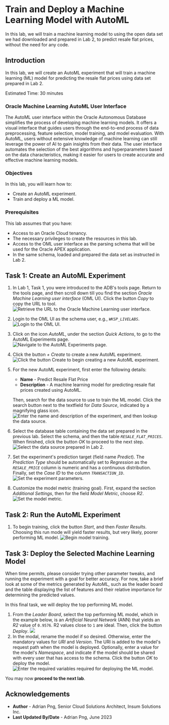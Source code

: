 # Train and Deploy a Machine Learning Model with AutoML

In this lab, we will train a machine learning model to using the open data set we had downloaded and prepared in Lab 2, to predict resale flat prices, without the need for any code.

## Introduction

In this lab, we will create an AutoML experiment that will train a machine learning (ML) model for predicting the resale flat prices using data set prepared in Lab 2.

Estimated Time: 30 minutes

### Oracle Machine Learning AutoML User Interface

The AutoML user interface within the Oracle Autonomous Database simplifies the process of developing machine learning models. It offers a visual interface that guides users through the end-to-end process of data preprocessing, feature selection, model training, and model evaluation. With AutoML, users without extensive knowledge of machine learning can still leverage the power of AI to gain insights from their data. The user interface automates the selection of the best algorithms and hyperparameters based on the data characteristics, making it easier for users to create accurate and effective machine learning models.

### Objectives

In this lab, you will learn how to:

* Create an AutoML experiment.
* Train and deploy a ML model.

### Prerequisites

This lab assumes that you have:

* Access to an Oracle Cloud tenancy.
* The necessary privileges to create the resources in this lab.
* Access to the OML user interface as the parsing schema that will be used for the Oracle APEX application.
* In the same schema, loaded and prepared the data set as instructed in Lab 2.

## Task 1: Create an AutoML Experiment

1. In Lab 1, Task 1, you were introduced to the ADB's tools page. Return to the tools page, and then scroll down till you find the section *Oracle Machine Learning user interface* (OML UI). Click the button *Copy* to copy the URL to tool.
![Retrieve the URL to the Oracle Machine Learning user interface.](./images/get-link-to-oml-ui.png)
1. Login to the OML UI as the schema user, e.g., *`WKSP_LIVELABS`*.
![Login to the OML UI.](./images/login-to-oml-ui.png)
1. Click on the icon *AutoML*, under the section *Quick Actions*, to go to the AutoML Experiments page.
![Navigate to the AutoML Experiments page.](./images/navigate-to-list-of-automl-experiments.png)
1. Click the button *+ Create* to create a new AutoML experiment.
![Click the button Create to begin creating a new AutoML experiment.](./images/click-create-to-create-new-automl-experiment.png)
1. For the new AutoML experiment, first enter the following details:
    * **Name** - Predict Resale Flat Price
    * **Description** - A machine learning model for predicting resale flat prices created using AutoML.

    Then, search for the data source to use to train the ML model. Click the search button next to the textfield for *Data Source*, indicated by a magnifying glass icon.
![Enter the name and description of the experiment, and then lookup the data source.](./images/enter-name-and-description.png)
1. Select the database table containing the data set prepared in the previous lab. Select the schema, and then the table *`RESALE_FLAT_PRICES`*. When finished, click the button *OK* to proceed to the next step.
![Select the data source prepared in Lab 2.](./images/select-data-source.png)
1. Set the experiment's prediction target (field name *Predict*). The *Prediction Type* should be automatically set to *Regression* as the *`RESALE_PRICE`* column is numeric and has a continuous distribution. Finally, set the *Case ID* to the column *`TRANSACTION_ID`*.
![Set the experiment parameters.](./images/set-experiment-parameters.png)
1. Customize the model metric (training goal). First, expand the section *Additional Settings*, then for the field *Model Metric*, choose *R2*.
![Set the model metric.](./images/set-model-metric.png)

## Task 2: Run the AutoML Experiment

1. To begin training, click the button *Start*, and then *Faster Results*. Choosing this run mode will yield faster results, but very likely, poorer performing ML model.
![Begin model training.](./images/begin-model-training.png)

## Task 3: Deploy the Selected Machine Learning Model

When time permits, please consider trying other parameter tweaks, and running the experiment with a goal for better accuracy. For now, take a brief look at some of the metrics generated by AutoML, such as the leader board and the table displaying the list of features and their relative importance for determining the predicted values.

In this final task, we will deploy the top performing ML model.

1. From the *Leader Board*, select the top performing ML model, which in the example below, is an *Artificial Neural Network* (ANN) that yields an *R2* value of `0.9576`. R2 values close to `1` are ideal. Then, click the button *Deploy*.
![](./images/select-the-top-performing-ml-model.png)
1. In the modal, rename the model if so desired. Otherwise, enter the mandatory values for *URI* and *Version*. The URI is added to the model's request path when the model is deployed. Optionally, enter a value for the model's *Namespace*, and indicate if the model should be shared with every user that has access to the schema. Click the button *OK* to deploy the model.
![Enter the required variables required for deploying the ML model.](./images/define-model-deployment-variables.png)

You may now **proceed to the next lab**.

## Acknowledgements

* **Author** - Adrian Png, Senior Cloud Solutions Architect, Insum Solutions Inc.
* **Last Updated By/Date** - Adrian Png, June 2023
